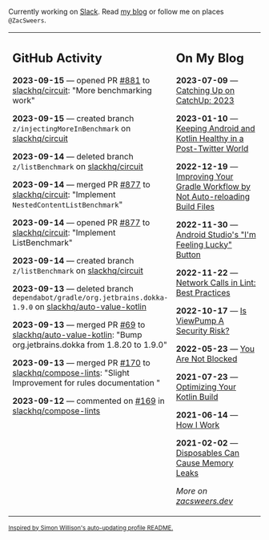 Currently working on [Slack](https://slack.com/). Read [my blog](https://zacsweers.dev/) or follow me on places `@ZacSweers`.

<table><tr><td valign="top" width="60%">

## GitHub Activity
<!-- githubActivity starts -->
**2023-09-15** — opened PR [#881](https://github.com/slackhq/circuit/pull/881) to [slackhq/circuit](https://github.com/slackhq/circuit): "More benchmarking work"

**2023-09-15** — created branch `z/injectingMoreInBenchmark` on [slackhq/circuit](https://github.com/slackhq/circuit)

**2023-09-14** — deleted branch `z/listBenchmark` on [slackhq/circuit](https://github.com/slackhq/circuit)

**2023-09-14** — merged PR [#877](https://github.com/slackhq/circuit/pull/877) to [slackhq/circuit](https://github.com/slackhq/circuit): "Implement `NestedContentListBenchmark`"

**2023-09-14** — opened PR [#877](https://github.com/slackhq/circuit/pull/877) to [slackhq/circuit](https://github.com/slackhq/circuit): "Implement ListBenchmark"

**2023-09-14** — created branch `z/listBenchmark` on [slackhq/circuit](https://github.com/slackhq/circuit)

**2023-09-13** — deleted branch `dependabot/gradle/org.jetbrains.dokka-1.9.0` on [slackhq/auto-value-kotlin](https://github.com/slackhq/auto-value-kotlin)

**2023-09-13** — merged PR [#69](https://github.com/slackhq/auto-value-kotlin/pull/69) to [slackhq/auto-value-kotlin](https://github.com/slackhq/auto-value-kotlin): "Bump org.jetbrains.dokka from 1.8.20 to 1.9.0"

**2023-09-13** — merged PR [#170](https://github.com/slackhq/compose-lints/pull/170) to [slackhq/compose-lints](https://github.com/slackhq/compose-lints): "Slight Improvement for rules documentation "

**2023-09-12** — commented on [#169](https://github.com/slackhq/compose-lints/issues/169#issuecomment-1716199844) in [slackhq/compose-lints](https://github.com/slackhq/compose-lints)
<!-- githubActivity ends -->
</td><td valign="top" width="40%">

## On My Blog
<!-- blog starts -->
**2023-07-09** — [Catching Up on CatchUp: 2023](https://www.zacsweers.dev/catching-up-on-catchup-2023/)

**2023-01-10** — [Keeping Android and Kotlin Healthy in a Post-Twitter World](https://www.zacsweers.dev/keeping-android-healthy/)

**2022-12-19** — [Improving Your Gradle Workflow by Not Auto-reloading Build Files](https://www.zacsweers.dev/improving-your-workflow-by-not-auto-reloading-build-files/)

**2022-11-30** — [Android Studio's "I'm Feeling Lucky" Button](https://www.zacsweers.dev/android-studios-im-feeling-lucky-button/)

**2022-11-22** — [Network Calls in Lint: Best Practices](https://www.zacsweers.dev/network-calls-in-lint-best-practices/)

**2022-10-17** — [Is ViewPump A Security Risk?](https://www.zacsweers.dev/is-viewpump-a-security-risk/)

**2022-05-23** — [You Are Not Blocked](https://www.zacsweers.dev/you-are-not-blocked/)

**2021-07-23** — [Optimizing Your Kotlin Build](https://www.zacsweers.dev/optimizing-your-kotlin-build/)

**2021-06-14** — [How I Work](https://www.zacsweers.dev/how-i-work/)

**2021-02-02** — [Disposables Can Cause Memory Leaks](https://www.zacsweers.dev/disposables-can-cause-memory-leaks/)
<!-- blog ends -->
_More on [zacsweers.dev](https://zacsweers.dev/)_
</td></tr></table>

<sub><a href="https://simonwillison.net/2020/Jul/10/self-updating-profile-readme/">Inspired by Simon Willison's auto-updating profile README.</a></sub>